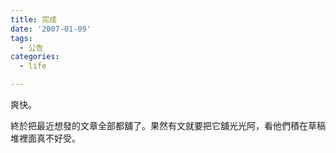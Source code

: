 ```yaml
---
title: 完成
date: '2007-01-09'
tags:
  - 公告
categories:
  - life

---
```

爽快。  
  
終於把最近想發的文章全部都舖了。果然有文就要把它舖光光阿，看他們積在草稿堆裡面真不好受。